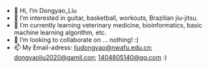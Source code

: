 - 👋 Hi, I’m Dongyao_Liu
- 👀 I’m interested in guitar, basketball, workouts, Brazilian jiu-jitsu.
- 🌱 I’m currently learning veterinary medicine, bioinformatics, basic machine learning algorithm, etc.
- 💞️ I’m looking to collaborate on ... nothing! :)
- 📫 My Email-adress: liudongyao@nwafu.edu.cn; dongyaoliu2020@gamil.con; 1404805140@qq.com :)

<!---
DongyaoLiu/DongyaoLiu is a ✨ special ✨ repository because its `README.md` (this file) appears on your GitHub profile.
You can click the Preview link to take a look at your changes.
--->
